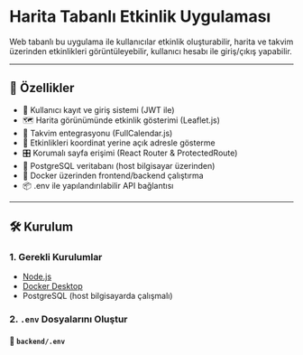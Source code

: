 # Harita Tabanlı Etkinlik Uygulaması

Web tabanlı bu uygulama ile kullanıcılar etkinlik oluşturabilir, harita ve takvim üzerinden etkinlikleri görüntüleyebilir, kullanıcı hesabı ile giriş/çıkış yapabilir.

---

## 🔧 Özellikler

- 🔐 Kullanıcı kayıt ve giriş sistemi (JWT ile)
- 🗺️ Harita görünümünde etkinlik gösterimi (Leaflet.js)
- 📆 Takvim entegrasyonu (FullCalendar.js)
- 📍 Etkinlikleri koordinat yerine açık adresle gösterme
- 🎛️ Korumalı sayfa erişimi (React Router & ProtectedRoute)
- 💾 PostgreSQL veritabanı (host bilgisayar üzerinden)
- 🐳 Docker üzerinden frontend/backend çalıştırma
- 📦 .env ile yapılandırılabilir API bağlantısı

---

## 🛠 Kurulum

### 1. Gerekli Kurulumlar

- [Node.js](https://nodejs.org/)
- [Docker Desktop](https://www.docker.com/products/docker-desktop/)
- PostgreSQL (host bilgisayarda çalışmalı)

### 2. `.env` Dosyalarını Oluştur

#### 📁 `backend/.env`
